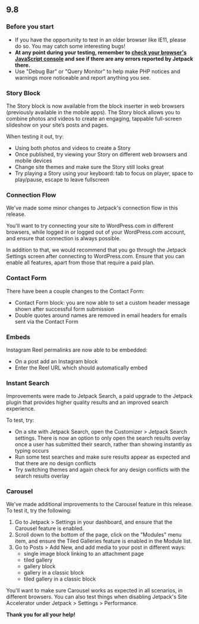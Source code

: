 ## 9.8

### Before you start

- If you have the opportunity to test in an older browser like IE11, please do so. You may catch some interesting bugs!
- **At any point during your testing, remember to [check your browser's JavaScript console](https://codex.wordpress.org/Using_Your_Browser_to_Diagnose_JavaScript_Errors#Step_3:_Diagnosis) and see if there are any errors reported by Jetpack there.**
- Use "Debug Bar" or "Query Monitor" to help make PHP notices and warnings more noticeable and report anything you see.

### Story Block

The Story block is now available from the block inserter in web browsers (previously available in the mobile apps). The Story block allows you to combine photos and videos to create an engaging, tappable full-screen slideshow on your site’s posts and pages.

When testing it out, try:

- Using both photos and videos to create a Story
- Once published, try viewing your Story on different web browsers and mobile devices
- Change site themes and make sure the Story still looks great
- Try playing a Story using your keyboard: tab to focus on player, space to play/pause, escape to leave fullscreen

### Connection Flow

We've made some minor changes to Jetpack's connection flow in this release.

You'll want to try connecting your site to WordPress.com in different browsers, while logged in or logged out of your WordPress.com account, and ensure that connection is always possible.

In addition to that, we would recommend that you go through the Jetpack Settings screen after connecting to WordPress.com. Ensure that you can enable all features, apart from those that require a paid plan.

### Contact Form

There have been a couple changes to the Contact Form:

- Contact Form block: you are now able to set a custom header message shown after successful form submission
- Double quotes around names are removed in email headers for emails sent via the Contact Form

### Embeds

Instagram Reel permalinks are now able to be embedded:

- On a post add an Instagram block
- Enter the Reel URL which should automatically embed

### Instant Search

Improvements were made to Jetpack Search, a paid upgrade to the Jetpack plugin that provides higher quality results and an improved search experience.

To test, try:

- On a site with Jetpack Search, open the Customizer > Jetpack Search settings. There is now an option to only open the search results overlay once a user has submitted their search, rather than showing instantly as typing occurs
- Run some test searches and make sure results appear as expected and that there are no design conflicts
- Try switching themes and again check for any design conflicts with the search results overlay

### Carousel

We've made additional improvements to the Carousel feature in this release. To test it, try the following:

1. Go to Jetpack > Settings in your dashboard, and ensure that the Carousel feature is enabled.
2. Scroll down to the bottom of the page, click on the "Modules" menu item, and ensure the Tiled Galleries feature is enabled in the Module list.
3. Go to Posts > Add New, and add media to your post in different ways:
	- single image block linking to an attachment page
	- tiled gallery
	- gallery block
	- gallery in a classic block
	- tiled gallery in a classic block

You'll want to make sure Carousel works as expected in all scenarios, in different browsers. You can also test things when disabling Jetpack's Site Accelerator under Jetpack > Settings > Performance.

**Thank you for all your help!**
